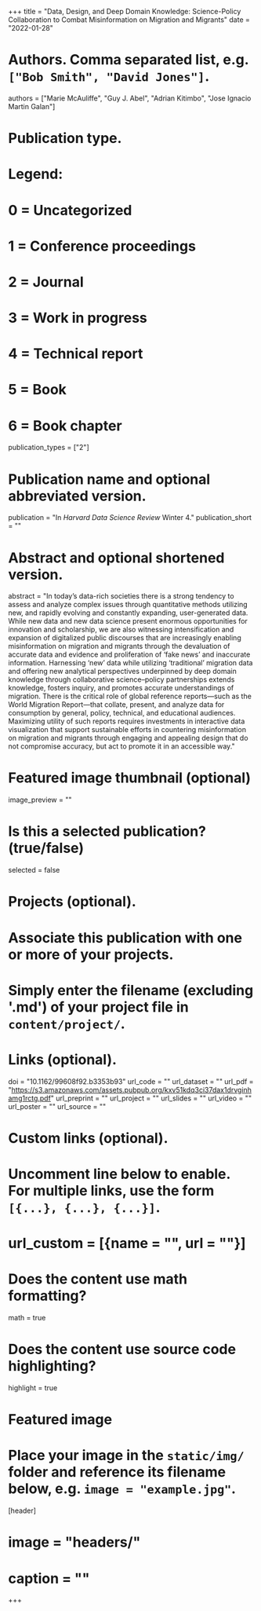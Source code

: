 +++
title = "Data, Design, and Deep Domain Knowledge: Science-Policy Collaboration to Combat Misinformation on Migration and Migrants"
date = "2022-01-28"

# Authors. Comma separated list, e.g. `["Bob Smith", "David Jones"]`.
authors = ["Marie McAuliffe", "Guy J. Abel", "Adrian Kitimbo", "Jose Ignacio Martin Galan"]

# Publication type.
# Legend:
# 0 = Uncategorized
# 1 = Conference proceedings
# 2 = Journal
# 3 = Work in progress
# 4 = Technical report
# 5 = Book
# 6 = Book chapter
publication_types = ["2"]

# Publication name and optional abbreviated version.
publication = "In *Harvard Data Science Review* Winter 4."
publication_short = ""

# Abstract and optional shortened version.
abstract = "In today’s data-rich societies there is a strong tendency to assess and analyze complex issues through quantitative methods utilizing new, and rapidly evolving and constantly expanding, user-generated data. While new data and new data science present enormous opportunities for innovation and scholarship, we are also witnessing intensification and expansion of digitalized public discourses that are increasingly enabling misinformation on migration and migrants through the devaluation of accurate data and evidence and proliferation of ‘fake news’ and inaccurate information. Harnessing ‘new’ data while utilizing ‘traditional’ migration data and offering new analytical perspectives underpinned by deep domain knowledge through collaborative science–policy partnerships extends knowledge, fosters inquiry, and promotes accurate understandings of migration. There is the critical role of global reference reports—such as the World Migration Report—that collate, present, and analyze data for consumption by general, policy, technical, and educational audiences. Maximizing utility of such reports requires investments in interactive data visualization that support sustainable efforts in countering misinformation on migration and migrants through engaging and appealing design that do not compromise accuracy, but act to promote it in an accessible way."

# Featured image thumbnail (optional)
image_preview = ""

# Is this a selected publication? (true/false)
selected = false

# Projects (optional).
#   Associate this publication with one or more of your projects.
#   Simply enter the filename (excluding '.md') of your project file in `content/project/`.


# Links (optional).
doi = "10.1162/99608f92.b3353b93" 
url_code = ""
url_dataset = ""
url_pdf = "https://s3.amazonaws.com/assets.pubpub.org/kxv51kdq3ci37dax1drvginhamg1rctg.pdf"
url_preprint = ""
url_project = ""
url_slides = ""
url_video = ""
url_poster = ""
url_source = ""

# Custom links (optional).
#   Uncomment line below to enable. For multiple links, use the form `[{...}, {...}, {...}]`.
# url_custom = [{name = "", url = ""}]

# Does the content use math formatting?
math = true

# Does the content use source code highlighting?
highlight = true

# Featured image
# Place your image in the `static/img/` folder and reference its filename below, e.g. `image = "example.jpg"`.
[header]
# image = "headers/"
# caption = ""

+++